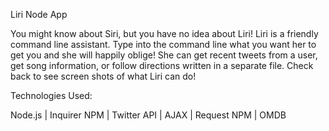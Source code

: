 Liri Node App

You might know about Siri, but you have no idea about Liri! Liri is a friendly command line assistant. Type into the command line what you want her to get you and she will happily oblige! She can get recent tweets from a user, get song information, or follow directions written in a separate file. Check back to see screen shots of what Liri can do!

Technologies Used:

Node.js | Inquirer NPM | Twitter API | AJAX | Request NPM | OMDB
